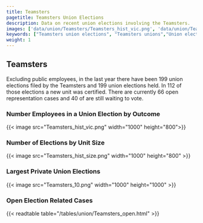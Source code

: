```yaml
---
title: Teamsters
pagetitle: Teamsters Union Elections
description: Data on recent union elections involving the Teamsters.
images: ['data/union/Teamsters/Teamsters_hist_vic.png', 'data/union/Teamsters/Teamsters_hist_size.png', 'data/union/Teamsters/Teamsters_10.png']
keywords: ["Teamsters union elections", "Teamsters unions","Union elections"]
weight: 1
---
```

##  Teamsters

Excluding public employees, in the last year there have been 199 union elections filed by the Teamsters and 199 union elections held. In 112 of those elections a new unit was certified. There are currently 66 open representation cases and 40 of are still waiting to vote.

### Number Employees in a Union Election by Outcome
{{< image src="Teamsters_hist_vic.png" width="1000" height="800">}}

### Number of Elections by Unit Size
{{< image src="Teamsters_hist_size.png" width="1000" height="800" >}}

### Largest Private Union Elections
{{< image src="Teamsters_10.png" width="1000" height="1000"  >}}

### Open Election Related Cases
{{< readtable table="/tables/union/Teamsters_open.html" >}}


